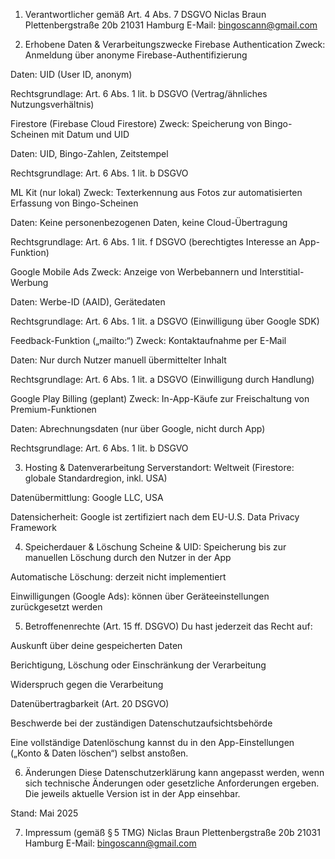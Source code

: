 1. Verantwortlicher gemäß Art. 4 Abs. 7 DSGVO
Niclas Braun
Plettenbergstraße 20b
21031 Hamburg
E-Mail: bingoscann@gmail.com

2. Erhobene Daten & Verarbeitungszwecke
Firebase Authentication
Zweck: Anmeldung über anonyme Firebase-Authentifizierung

Daten: UID (User ID, anonym)

Rechtsgrundlage: Art. 6 Abs. 1 lit. b DSGVO (Vertrag/ähnliches Nutzungsverhältnis)

Firestore (Firebase Cloud Firestore)
Zweck: Speicherung von Bingo-Scheinen mit Datum und UID

Daten: UID, Bingo-Zahlen, Zeitstempel

Rechtsgrundlage: Art. 6 Abs. 1 lit. b DSGVO

ML Kit (nur lokal)
Zweck: Texterkennung aus Fotos zur automatisierten Erfassung von Bingo-Scheinen

Daten: Keine personenbezogenen Daten, keine Cloud-Übertragung

Rechtsgrundlage: Art. 6 Abs. 1 lit. f DSGVO (berechtigtes Interesse an App-Funktion)

Google Mobile Ads
Zweck: Anzeige von Werbebannern und Interstitial-Werbung

Daten: Werbe-ID (AAID), Gerätedaten

Rechtsgrundlage: Art. 6 Abs. 1 lit. a DSGVO (Einwilligung über Google SDK)

Feedback-Funktion („mailto:“)
Zweck: Kontaktaufnahme per E-Mail

Daten: Nur durch Nutzer manuell übermittelter Inhalt

Rechtsgrundlage: Art. 6 Abs. 1 lit. a DSGVO (Einwilligung durch Handlung)

Google Play Billing (geplant)
Zweck: In-App-Käufe zur Freischaltung von Premium-Funktionen

Daten: Abrechnungsdaten (nur über Google, nicht durch App)

Rechtsgrundlage: Art. 6 Abs. 1 lit. b DSGVO

3. Hosting & Datenverarbeitung
Serverstandort: Weltweit (Firestore: globale Standardregion, inkl. USA)

Datenübermittlung: Google LLC, USA

Datensicherheit: Google ist zertifiziert nach dem EU-U.S. Data Privacy Framework

4. Speicherdauer & Löschung
Scheine & UID: Speicherung bis zur manuellen Löschung durch den Nutzer in der App

Automatische Löschung: derzeit nicht implementiert

Einwilligungen (Google Ads): können über Geräteeinstellungen zurückgesetzt werden

5. Betroffenenrechte (Art. 15 ff. DSGVO)
Du hast jederzeit das Recht auf:

Auskunft über deine gespeicherten Daten

Berichtigung, Löschung oder Einschränkung der Verarbeitung

Widerspruch gegen die Verarbeitung

Datenübertragbarkeit (Art. 20 DSGVO)

Beschwerde bei der zuständigen Datenschutzaufsichtsbehörde

Eine vollständige Datenlöschung kannst du in den App-Einstellungen („Konto & Daten löschen“) selbst anstoßen.

6. Änderungen
Diese Datenschutzerklärung kann angepasst werden, wenn sich technische Änderungen oder gesetzliche Anforderungen ergeben. Die jeweils aktuelle Version ist in der App einsehbar.

Stand: Mai 2025

7. Impressum (gemäß § 5 TMG)
Niclas Braun
Plettenbergstraße 20b
21031 Hamburg
E-Mail: bingoscann@gmail.com
